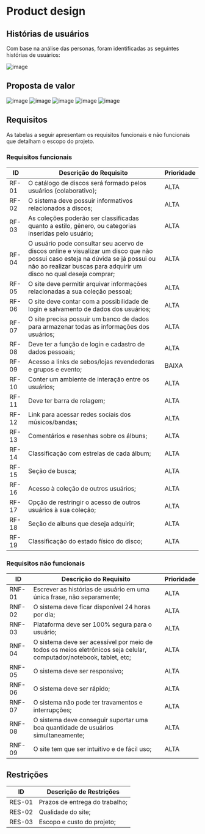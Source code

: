 # Product design

## Histórias de usuários

Com base na análise das personas, foram identificadas as seguintes histórias de usuários:

![image](https://github.com/user-attachments/assets/307dd1f2-1c19-4a4c-89c3-ec78b0319e11)



## Proposta de valor

![image](https://github.com/user-attachments/assets/8947ece0-376b-4b89-a193-b5915b9d05ae)
![image](https://github.com/user-attachments/assets/1289f2e3-3dd5-44e0-9db1-3326f127ce7d)
![image](https://github.com/user-attachments/assets/2df53bf4-ebf7-4f66-b7f8-0552902da800)
![image](https://github.com/user-attachments/assets/eabbfb54-375b-4bca-9ee6-f67d16807be6)
![image](https://github.com/user-attachments/assets/850105e3-557c-4a02-bbf3-d5340b62d229)



## Requisitos

As tabelas a seguir apresentam os requisitos funcionais e não funcionais que detalham o escopo do projeto.

### Requisitos funcionais

| ID     | Descrição do Requisito                                   | Prioridade |
| ------ | ---------------------------------------------------------- | ---------- |
| RF-01  | O catálogo de discos será formado pelos usuários (colaborativo); | ALTA       |
| RF-02  | O sistema deve possuir informativos relacionados a discos; | ALTA       |
| RF-03  | As coleções poderão ser classificadas quanto a estilo, gênero, ou categorias inseridas pelo usuário; | ALTA  |
| RF-04  | O usuário pode consultar seu acervo de discos online e visualizar um disco que não possui caso esteja na dúvida se já possui ou não ao realizar buscas para adquirir um disco no qual deseja comprar;  | ALTA  |
| RF-05  | O site deve permitir arquivar informações relacionadas a sua coleção pessoal; | ALTA |
| RF-06  | O site deve contar com a possibilidade de login e salvamento de dados dos usuários; | ALTA |
| RF-07  | O site precisa possuir um banco de dados para armazenar todas as informações dos usuários; | ALTA | 
| RF-08  | Deve ter a função de login e cadastro de dados pessoais; | ALTA |
| RF-09  | Acesso a links de sebos/lojas revendedoras e grupos e evento; | BAIXA |
| RF-10  | Conter um ambiente de interação entre os usuários; | ALTA |
| RF-11  | Deve ter barra de rolagem; | ALTA |
| RF-12  | Link para acessar redes sociais dos músicos/bandas; | ALTA |
| RF-13  | Comentários e resenhas sobre os álbuns; | ALTA |
| RF-14  | Classificação com estrelas de cada álbum; | ALTA |
| RF-15  | Seção de busca; | ALTA |
| RF-16  | Acesso à coleção de outros usuários; | ALTA |
| RF-17  | Opção de restringir o acesso de outros usuários à sua coleção; | ALTA |
| RF-18  | Seção de albuns que deseja adquirir; | ALTA |
| RF-19  | Classificação do estado físico do disco; | ALTA |



### Requisitos não funcionais

 | ID     |   Descrição do Requisito                              | Prioridade  |
 | ------ |-------------------------------------------------------|-------------|
 | RNF-01 | Escrever as histórias de usuário em uma única frase, não separamente; | ALTA |
 | RNF-02 | O sistema deve ficar disponível 24 horas por dia; | ALTA |
 | RNF-03 | Plataforma deve ser 100% segura para o usuário; | ALTA |
 | RNF-04 | O sistema deve ser acessível por meio de todos os meios eletrônicos seja celular, computador/notebook, tablet, etc; | ALTA |
 | RNF-05 | O sistema deve ser responsivo; | ALTA |
 | RNF-06 | O sistema deve ser rápido; | ALTA |
 | RNF-07 | O sistema não pode ter travamentos e interrupções; | ALTA |
 | RNF-08 | O sistema deve conseguir suportar uma boa quantidade de usuários simultaneamente; | ALTA |
 | RNF-09 | O site tem que ser intuitivo e de fácil uso; | ALTA |
  

## Restrições
 |  ID    |   Descrição de Restrições                | 
 |------- |------------------------------------------|
 | RES-01 | Prazos de entrega do trabalho; | 
 | RES-02 | Qualidade do site; | 
 | RES-03 | Escopo e custo do projeto; | 
